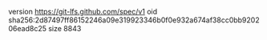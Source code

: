 version https://git-lfs.github.com/spec/v1
oid sha256:2d87497ff86152246a09e319923346b0f0e932a674af38cc0bb920206ead8c25
size 8843
